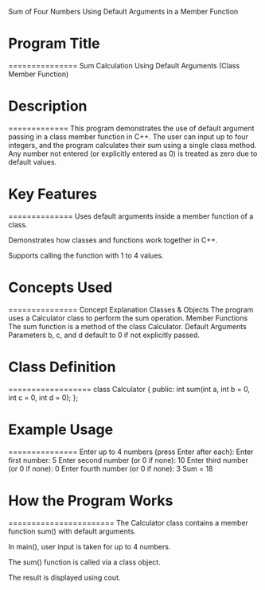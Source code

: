 Sum of Four Numbers Using Default Arguments in a Member Function

# Program Title
===============
Sum Calculation Using Default Arguments (Class Member Function)



# Description
=============
This program demonstrates the use of default argument passing in a class member function in C++.
The user can input up to four integers, and the program calculates their sum using a single class method.
Any number not entered (or explicitly entered as 0) is treated as zero due to default values.



# Key Features
==============
Uses default arguments inside a member function of a class.

Demonstrates how classes and functions work together in C++.

Supports calling the function with 1 to 4 values.



# Concepts Used
===============
Concept	Explanation
Classes & Objects	The program uses a Calculator class to perform the sum operation.
Member Functions	The sum function is a method of the class Calculator.
Default Arguments	Parameters b, c, and d default to 0 if not explicitly passed.



# Class Definition
==================
class Calculator {
public:
    int sum(int a, int b = 0, int c = 0, int d = 0);
};



# Example Usage
===============
Enter up to 4 numbers (press Enter after each):
Enter first number: 5
Enter second number (or 0 if none): 10
Enter third number (or 0 if none): 0
Enter fourth number (or 0 if none): 3
Sum = 18



# How the Program Works
=======================
The Calculator class contains a member function sum() with default arguments.

In main(), user input is taken for up to 4 numbers.

The sum() function is called via a class object.

The result is displayed using cout.
